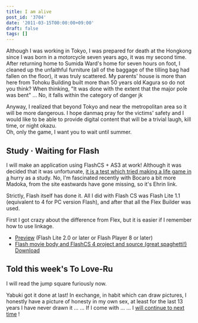 ```yaml
---
title: I am alive
post_id: '3704'
date: '2011-03-15T00:00:00+09:00'
draft: false
tags: []
---
```


Although I was working in Tokyo, I was prepared for death at the Hongkong since I was born in a motorcycle seven years ago, it was my second time. After returning home to Sumida Ward's home for seven hours on foot, I cleaned up the unfaithful furniture (all of the baggage of the tilling bag had fallen on the floor), it was truly scattered. My parents' house is more than here from Tohoku Building built more than 50 years old Kagura so do not you think? When thinking, "It was done with the extent that the major pole was bent" ... No, it falls within the category of danger jk

Anyway, I realized that beyond Tokyo and near the metropolitan area so it will be more dangerous. I hope danmaq pray for the victims' safety and I would like to be able to provide digital content that will be a trivial laugh, kill time, or night okazu.  
Oh, only the game, I want you to wait until summer.

## Study · Waiting for Flash

I will make an application using FlashCS + AS3 at work! Although it was decided that it was unfortunate, [it is a test which tried making a life game in a](/lifegame.html) hurry as a study. No, I'm fascinated recently with Bocaro a bit more Madoka, from the site eastwards have gone missing, so it's Ehrin link.

Strictly, Flash itself has done it. All I did with Flash CS was Flash Lite 1.1 (equivalent to 4 for PC version Flash), and after that all the Flex Builder was used.

First I got crazy about the difference from Flex, but it is easier if I remember how to use linkage.

*   [Preview](/lifegame.html) (Flash Lite 2.0 or later or Flash Player 8 or later)
*   [Flash movie body and FlashCS 4 project and source (great spaghetti!) Download](/filez/app/lifegame.zip)

## Told this week's To Love-Ru

I will read the jump square furiously now.

Yabuki got it done at last! In exchange, in habit which can draw pictures, I honestly have a picture of honesty in my own sex, at least for the last 13 years I have never drawn it ... ... If I come with ... ... I [will continue to next time](../04/01-be-honest-to-oneself.md) !